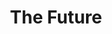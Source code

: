 ---
pid: RS237
title: The Future
location_transcription: Rittenhouse
zipcode: '19143'
outside_phl: 
neighborhood: University City
age: '27'
age_range: 20-29
instagram: 
image_file_name: RS_237.jpg
proposal_transcription: |-
  Babies coming into the world.
  (Full Monty)
  Sequence of events
topic: Unknown
topic_summary: '0'
type: Other No Form
keywords_other: babies, birth
credit: Emily
image_labels: 
twitter: 
facebook: 
permalink: "/monuments/rs237/"
layout: item-page
---